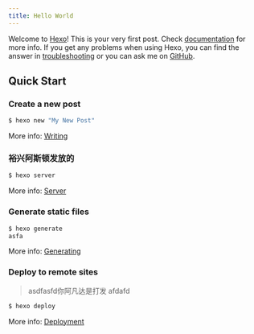 ```yaml
---
title: Hello World
---
```

Welcome to [Hexo](https://hexo.io/)! This is your very first post. Check [documentation](https://hexo.io/docs/) for more info. If you get any problems when using Hexo, you can find the answer in [troubleshooting](https://hexo.io/docs/troubleshooting.html) or you can ask me on [GitHub](https://github.com/hexojs/hexo/issues).

## Quick Start

### Create a new post

``` bash
$ hexo new "My New Post"
```

More info: [Writing](https://hexo.io/docs/writing.html)

### 裕兴阿斯顿发放的

``` bash
$ hexo server
```

More info: [Server](https://hexo.io/docs/server.html)

### Generate static files

``` bash
$ hexo generate
asfa
```

More info: [Generating](https://hexo.io/docs/generating.html)

### Deploy to remote sites

> asdfasfd你阿凡达是打发
  > afdafd

``` bash
$ hexo deploy
```

More info: [Deployment](https://hexo.io/docs/deployment.html)
